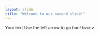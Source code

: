 ```yaml
---
layout: slide
title: "Welcome to our second slide!"
---
```

Your text
Use the left arrow to go bac! bvccv 